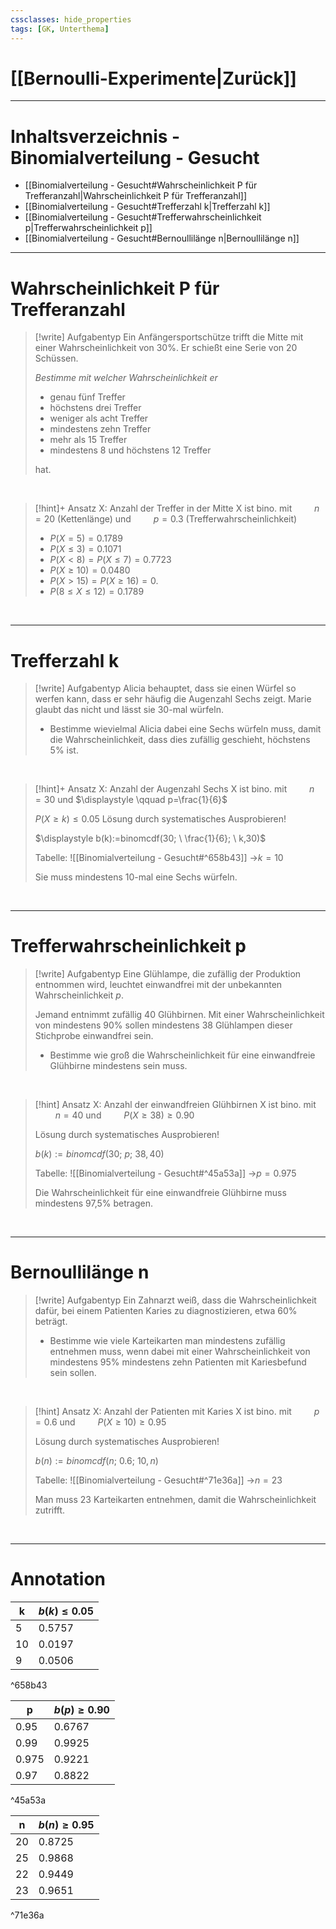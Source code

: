 ```yaml
---
cssclasses: hide_properties
tags: [GK, Unterthema]
---
```


# [[Bernoulli-Experimente|Zurück]]

___
# Inhaltsverzeichnis - Binomialverteilung - Gesucht

- [[Binomialverteilung - Gesucht#Wahrscheinlichkeit P für Trefferanzahl|Wahrscheinlichkeit P für Trefferanzahl]]
- [[Binomialverteilung - Gesucht#Trefferzahl k|Trefferzahl k]]
- [[Binomialverteilung - Gesucht#Trefferwahrscheinlichkeit p|Trefferwahrscheinlichkeit p]]
- [[Binomialverteilung - Gesucht#Bernoullilänge n|Bernoullilänge n]]

___
# Wahrscheinlichkeit P für Trefferanzahl

>[!write] Aufgabentyp
>Ein Anfängersportschütze trifft die Mitte mit einer Wahrscheinlichkeit von 30%.
>Er schießt eine Serie von 20 Schüssen.
>
>_Bestimme mit welcher Wahrscheinlichkeit er_
>- genau fünf Treffer
>- höchstens drei Treffer
>- weniger als acht Treffer
>- mindestens zehn Treffer
>- mehr als 15 Treffer
>- mindestens 8 und höchstens 12 Treffer
>
>hat.

<br>

>[!hint]+ Ansatz
>X: Anzahl der Treffer in der Mitte
>X ist bino. mit 
>$\qquad n=20$ (Kettenlänge) 
>und 
>$\qquad p=0.3$ (Trefferwahrscheinlichkeit)
>
>- $P(X=5)=0.1789$
>- $P(X\leq 3)=0.1071$
>- $P(X< 8)=P(X\leq 7)=0.7723$
>- $P(X\geq 10)=0.0480$
>- $P(X> 15)=P(X\geq 16)=0.$
>- $P(8\leq X \leq 12)=0.1789$

<br>

___
# Trefferzahl k

>[!write] Aufgabentyp
>Alicia behauptet, dass sie einen Würfel so werfen kann, dass er sehr häufig die Augenzahl Sechs zeigt.
>Marie glaubt das nicht und lässt sie 30-mal würfeln.
>
>- Bestimme wievielmal Alicia dabei eine Sechs würfeln muss, damit die Wahrscheinlichkeit, dass dies zufällig geschieht, höchstens 5% ist.

<br>

>[!hint]+ Ansatz
>X: Anzahl der Augenzahl Sechs
>X ist bino. mit 
>$\qquad n=30$ 
>und 
>$\displaystyle \qquad p=\frac{1}{6}$ 
>
>$P(X\geq k)\leq 0.05$
>Lösung durch systematisches Ausprobieren!
>
>$\displaystyle b(k):=binomcdf(30; \ \frac{1}{6}; \ k,30)$
>
>Tabelle:
>![[Binomialverteilung - Gesucht#^658b43]]
>→$k= 10$
>
>Sie muss mindestens 10-mal eine Sechs würfeln.

<br>

___
# Trefferwahrscheinlichkeit p

>[!write] Aufgabentyp
>Eine Glühlampe, die zufällig der Produktion entnommen wird, leuchtet einwandfrei mit der unbekannten Wahrscheinlichkeit $p$.
>
>Jemand entnimmt zufällig 40 Glühbirnen.
>Mit einer Wahrscheinlichkeit von mindestens 90% sollen mindestens 38 Glühlampen dieser Stichprobe einwandfrei sein.
>
>- Bestimme wie groß die Wahrscheinlichkeit für eine einwandfreie Glühbirne mindestens sein muss.

<br>

>[!hint] Ansatz
>X: Anzahl der einwandfreien Glühbirnen
>X ist bino. mit 
>$\qquad n=40$ 
>und 
>$\displaystyle \qquad P(X\geq 38)\geq 0.90$ 
>
>Lösung durch systematisches Ausprobieren!
>
>$\displaystyle b(k):=binomcdf(30; \ p; \ 38,40)$
>
>Tabelle:
>![[Binomialverteilung - Gesucht#^45a53a]]
>→$p= 0.975$
>
>Die Wahrscheinlichkeit für eine einwandfreie Glühbirne muss mindestens 97,5% betragen.

<br>

___
# Bernoullilänge n

>[!write] Aufgabentyp
>Ein Zahnarzt weiß, dass die Wahrscheinlichkeit dafür, bei einem Patienten Karies zu diagnostizieren, etwa 60% beträgt.
>
>- Bestimme wie viele Karteikarten man mindestens zufällig entnehmen muss, wenn dabei mit einer Wahrscheinlichkeit von mindestens 95% mindestens zehn Patienten mit Kariesbefund sein sollen.

<br>

>[!hint] Ansatz
>X: Anzahl der Patienten mit Karies
>X ist bino. mit 
>$\qquad p=0.6$ 
>und 
>$\displaystyle \qquad P(X\geq 10)\geq 0.95$ 
>
>Lösung durch systematisches Ausprobieren!
>
>$\displaystyle b(n):=binomcdf(n; \ 0.6; \ 10,n)$
>
>Tabelle:
>![[Binomialverteilung - Gesucht#^71e36a]]
>→$n= 23$
>
>Man muss 23 Karteikarten entnehmen, damit die Wahrscheinlichkeit zutrifft.

<br>


___
# Annotation

| k | $b(k)\leq 0.05$ |
| ---- | ---- |
| 5 | 0.5757 |
| 10 | 0.0197 |
| 9 | 0.0506 |

^658b43

| p | $b(p)\geq 0.90$ |
| ---- | ---- |
| 0.95 | 0.6767 |
| 0.99 | 0.9925 |
| 0.975 | 0.9221 |
| 0.97 | 0.8822 |

^45a53a

| n | $b(n)\geq 0.95$ |
| ---- | ---- |
| 20 | 0.8725 |
| 25 | 0.9868 |
| 22 | 0.9449 |
| 23 | 0.9651 |

^71e36a


